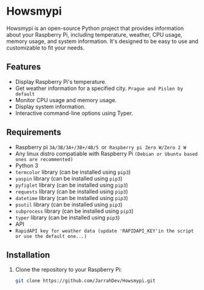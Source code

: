 # Howsmypi

Howsmypi is an open-source Python project that provides information about your Raspberry Pi, including temperature, weather, CPU usage, memory usage, and system information. It's designed to be easy to use and customizable to fit your needs.

## Features

- Display Raspberry Pi's temperature.
- Get weather information for a specified city. `Prague and Pislen by default`
- Monitor CPU usage and memory usage.
- Display system information.
- Interactive command-line options using Typer.

## Requirements
- Raspberry pi  `3A/3B/3A+/3B+/4B/5 `or` Raspberry pi Zero W/Zero 2 W`
- Any linux distro compatiable with Raspberry Pi `(Debian or Ubuntu based ones are recommented)` 
- Python 3
- `termcolor` library (can be installed using `pip3`)
- `yaspin` library (can be installed using `pip3`)
- `pyfiglet` library (can be installed using `pip3`)
- `requests` library (can be installed using `pip3`)
- `datetime` library (can be installed using `pip3`)
- `psutil` library (can be installed using `pip3`)
- `subprocess` library (can be installed using `pip3`)
- `typer` library (can be installed using `pip3`)
- API
- `RapidAPI key for weather data (update 'RAPIDAPI_KEY'in the script or use the default one...)`

## Installation

1. Clone the repository to your Raspberry Pi:

   ```bash
   git clone https://github.com/JarrahDev/Howsmypi.git
